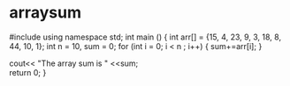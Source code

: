 # arraysum
#include <iostream>
using namespace std;
int main ()
{
   int arr[] = {15, 4, 23, 9, 3, 18, 8, 44, 10, 1};
   int n = 10, sum = 0;
   for (int i = 0; i < n ; i++)
   {
      sum+=arr[i];
   }
                      
   cout<< "The array sum is " <<sum;                            
   return 0;
}
